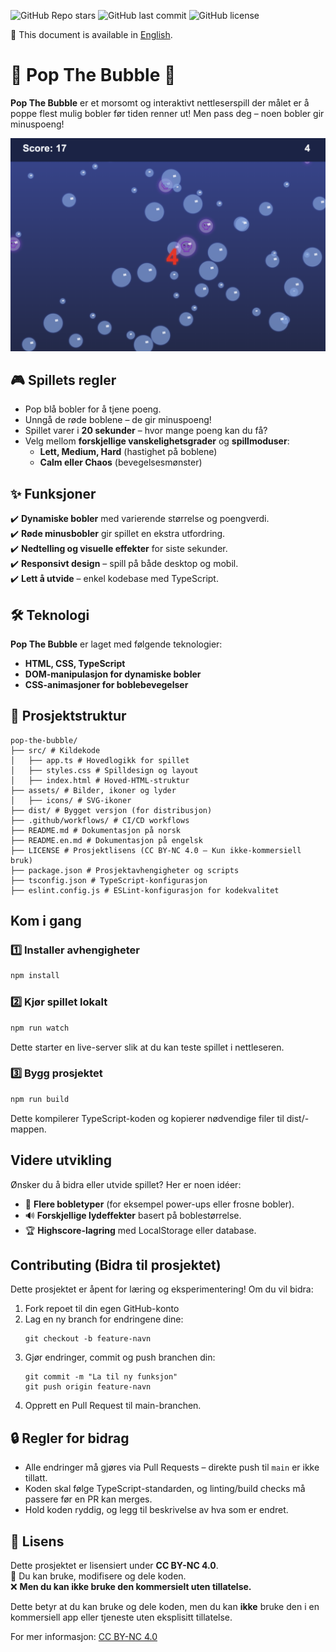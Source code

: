 ![GitHub Repo stars](https://img.shields.io/github/stars/maleneivy/popthebubble?style=social)
![GitHub last commit](https://img.shields.io/github/last-commit/maleneivy/popthebubble)
![GitHub license](https://img.shields.io/github/license/maleneivy/popthebubble)

📖 This document is available in [English](README.en.md).

# 🫧 Pop The Bubble 🫧  

**Pop The Bubble** er et morsomt og interaktivt nettleserspill der målet er å poppe flest mulig bobler før tiden renner ut! Men pass deg – noen bobler gir minuspoeng!  

![Pop The Bubble Gameplay](/src/assets/img/game.png)

## 🎮 Spillets regler  
- Pop blå bobler for å tjene poeng.  
- Unngå de røde boblene – de gir minuspoeng!  
- Spillet varer i **20 sekunder** – hvor mange poeng kan du få?  
- Velg mellom **forskjellige vanskelighetsgrader** og **spillmoduser**:  
  - **Lett, Medium, Hard** (hastighet på boblene)  
  - **Calm eller Chaos** (bevegelsesmønster)  

## ✨ Funksjoner  
✔️ **Dynamiske bobler** med varierende størrelse og poengverdi.  
✔️ **Røde minusbobler** gir spillet en ekstra utfordring.  
✔️ **Nedtelling og visuelle effekter** for siste sekunder.  
✔️ **Responsivt design** – spill på både desktop og mobil.  
✔️ **Lett å utvide** – enkel kodebase med TypeScript.  

## 🛠️ Teknologi  
**Pop The Bubble** er laget med følgende teknologier:  
- **HTML, CSS, TypeScript**  
- **DOM-manipulasjon for dynamiske bobler**  
- **CSS-animasjoner for boblebevegelser**  

## 📂 Prosjektstruktur  
```
pop-the-bubble/   
├── src/ # Kildekode 
│   ├── app.ts # Hovedlogikk for spillet 
│   ├── styles.css # Spilldesign og layout 
│   ├── index.html # Hoved-HTML-struktur 
├── assets/ # Bilder, ikoner og lyder 
│   ├── icons/ # SVG-ikoner
├── dist/ # Bygget versjon (for distribusjon) 
├── .github/workflows/ # CI/CD workflows
├── README.md # Dokumentasjon på norsk
├── README.en.md # Dokumentasjon på engelsk
├── LICENSE # Prosjektlisens (CC BY-NC 4.0 – Kun ikke-kommersiell bruk)
├── package.json # Prosjektavhengigheter og scripts 
├── tsconfig.json # TypeScript-konfigurasjon
├── eslint.config.js # ESLint-konfigurasjon for kodekvalitet
```

## Kom i gang  
### 1️⃣ Installer avhengigheter  
```sh
npm install
```

### 2️⃣ Kjør spillet lokalt
```sh
npm run watch
```

Dette starter en live-server slik at du kan teste spillet i nettleseren.

### 3️⃣ Bygg prosjektet
```sh
npm run build
```
Dette kompilerer TypeScript-koden og kopierer nødvendige filer til dist/-mappen.

## Videre utvikling
Ønsker du å bidra eller utvide spillet? Her er noen idéer:

- 🎨 **Flere bobletyper** (for eksempel power-ups eller frosne bobler).
- 🔊 **Forskjellige lydeffekter** basert på boblestørrelse.
- 🏆 **Highscore-lagring** med LocalStorage eller database.

## Contributing (Bidra til prosjektet)
Dette prosjektet er åpent for læring og eksperimentering! Om du vil bidra: 

1. Fork repoet til din egen GitHub-konto
2. Lag en ny branch for endringene dine:
   ```
   git checkout -b feature-navn
   ```
3. Gjør endringer, commit og push branchen din:
   ```
   git commit -m "La til ny funksjon"
   git push origin feature-navn
   ````
4. Opprett en Pull Request til main-branchen.

## 🔒 Regler for bidrag
* Alle endringer må gjøres via Pull Requests – direkte push til `main` er ikke tillatt.
* Koden skal følge TypeScript-standarden, og linting/build checks må passere før en PR kan merges.
* Hold koden ryddig, og legg til beskrivelse av hva som er endret.

## 📜 Lisens
Dette prosjektet er lisensiert under **CC BY-NC 4.0**.  
🔹 Du kan bruke, modifisere og dele koden.  
❌ **Men du kan ikke bruke den kommersielt uten tillatelse.**  

Dette betyr at du kan bruke og dele koden, men du kan **ikke** bruke den i en kommersiell app eller tjeneste uten eksplisitt tillatelse.

For mer informasjon: [CC BY-NC 4.0](https://creativecommons.org/licenses/by-nc/4.0/)
